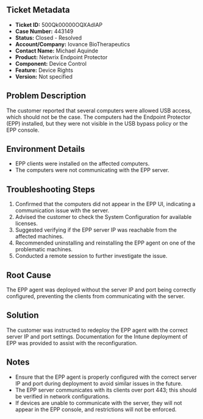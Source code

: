 ## Ticket Metadata
- **Ticket ID:** 500Qk00000OQXAdIAP
- **Case Number:** 443149
- **Status:** Closed - Resolved
- **Account/Company:** Iovance BioTherapeutics
- **Contact Name:** Michael Aquinde
- **Product:** Netwrix Endpoint Protector
- **Component:** Device Control
- **Feature:** Device Rights
- **Version:** Not specified

## Problem Description
The customer reported that several computers were allowed USB access, which should not be the case. The computers had the Endpoint Protector (EPP) installed, but they were not visible in the USB bypass policy or the EPP console.

## Environment Details
- EPP clients were installed on the affected computers.
- The computers were not communicating with the EPP server.

## Troubleshooting Steps
1. Confirmed that the computers did not appear in the EPP UI, indicating a communication issue with the server.
2. Advised the customer to check the System Configuration for available licenses.
3. Suggested verifying if the EPP server IP was reachable from the affected machines.
4. Recommended uninstalling and reinstalling the EPP agent on one of the problematic machines.
5. Conducted a remote session to further investigate the issue.

## Root Cause
The EPP agent was deployed without the server IP and port being correctly configured, preventing the clients from communicating with the server.

## Solution
The customer was instructed to redeploy the EPP agent with the correct server IP and port settings. Documentation for the Intune deployment of EPP was provided to assist with the reconfiguration.

## Notes
- Ensure that the EPP agent is properly configured with the correct server IP and port during deployment to avoid similar issues in the future.
- The EPP server communicates with its clients over port 443; this should be verified in network configurations.
- If devices are unable to communicate with the server, they will not appear in the EPP console, and restrictions will not be enforced.